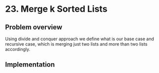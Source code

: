 # 23. Merge k Sorted Lists

## Problem overview

Using divide and conquer approach we define what is our base case and recursive case, which is merging just two lists and more than two lists accordingly.

## Implementation

